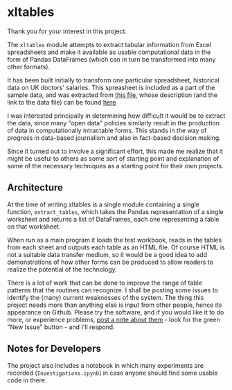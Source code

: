 # xltables

Thank you for your interest in this project.

The `xltables` module attempts to extract tabular information from Excel spreadsheets and make it available
as usable computational data in the form of Pandas DataFrames (which can in turn be transformed into many
other formats).

It has been built initially to transform one particular spreadsheet, historical data on UK doctors' salaries.
This spreasheet is included as a part of the sample data, and was extracted from
[this file](http://www.hscic.gov.uk/catalogue/PUB12625/gpearnextime.xls),
whose description (and the link to the data file) can be found
[here](http://www.hscic.gov.uk/searchcatalogue?productid=13317&q=title%3a%22GP+Earnings+and+Expenses%22&sort=Relevance&size=10&page=1#top)

I was interested principally in determining how difficult it would be to extract the data,
since many "open data" policies similarly result in the production of data in computationally
intractable forms. This stands in the way of progress in data-based journalism and also in
fact-based decision making.

Since it turned out to involve a significant effort, this made me realize that it might be
useful to others as some sort of starting point and explanation of some of the necessary
techniques as a starting point for their own projects.

## Architecture

At the time of writing xltables is a single module containing a
single function, `extract_tables`, which takes the Pandas representation
of a single worksheet and returns a list of DataFrames, each one
representing a table on that worksheet.

When run as a main program it loads the test workbook, reads in the tables from each sheet and outputs each table as an HTML file.
Of course HTML is not a suitable data transfer medium, so it would be a good idea to add demonstrations of how other forms can
be produced to allow readers to realize the potential of the technology.

There is a lot of work that can be done to improve the range of
table patterns that the routines can recognize.
I shall be posting some issues to identify the (many) current weaknesses of the system.
The thing this project needs more than anything else is input from other people, hence its appearance on Github.
Please try the software, and if you would like it to do more, or experience problems,
[post a note about them](https://github.com/holdenweb/xl-tables/issues) - look for the
green "New Issue" button - and I'll respond.

## Notes for Developers

The project also includes a notebook in which many experiments are recorded (`Investigations.ipynb`) in case
anyone should find some usable code in there.